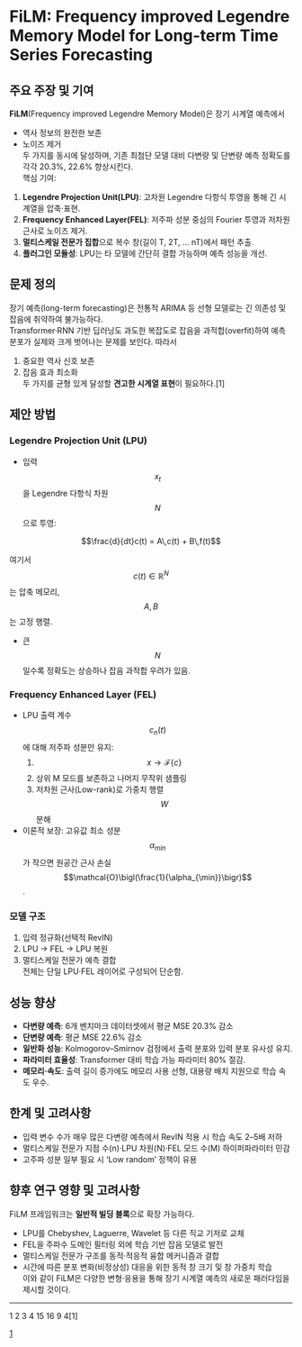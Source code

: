 # FiLM: Frequency improved Legendre Memory Model for Long-term Time Series Forecasting

## 주요 주장 및 기여
**FiLM**(Frequency improved Legendre Memory Model)은 장기 시계열 예측에서  
-  역사 정보의 완전한 보존  
-  노이즈 제거  
두 가지를 동시에 달성하며, 기존 최첨단 모델 대비 다변량 및 단변량 예측 정확도를 각각 20.3%, 22.6% 향상시킨다.  
핵심 기여:  
1. **Legendre Projection Unit(LPU)**: 고차원 Legendre 다항식 투영을 통해 긴 시계열을 압축·표현.  
2. **Frequency Enhanced Layer(FEL)**: 저주파 성분 중심의 Fourier 투영과 저차원 근사로 노이즈 제거.  
3. **멀티스케일 전문가 집합**으로 복수 창(길이 T, 2T, … nT)에서 패턴 추출.  
4. **플러그인 모듈성**: LPU는 타 모델에 간단히 결합 가능하며 예측 성능을 개선.  

## 문제 정의
장기 예측(long-term forecasting)은 전통적 ARIMA 등 선형 모델로는 긴 의존성 및 잡음에 취약하여 불가능하다.  
Transformer·RNN 기반 딥러닝도 과도한 복잡도로 잡음을 과적합(overfit)하여 예측 분포가 실제와 크게 벗어나는 문제를 보인다. 따라서  
1) 중요한 역사 신호 보존  
2) 잡음 효과 최소화  
두 가지를 균형 있게 달성할 **견고한 시계열 표현**이 필요하다.[1]

## 제안 방법
### Legendre Projection Unit (LPU)
- 입력 $$x_t$$을 Legendre 다항식 차원 $$N$$으로 투영:  

$$\frac{d}{dt}c(t) = A\,c(t) + B\,f(t)$$  
  
  여기서 $$c(t)\in\mathbb{R}^N$$는 압축 메모리, $$A,B$$는 고정 행렬.
- 큰 $$N$$일수록 정확도는 상승하나 잡음 과적합 우려가 있음.

### Frequency Enhanced Layer (FEL)
- LPU 출력 계수 $$c_n(t)$$에 대해 저주파 성분만 유지:  
  1) $$x\to\mathcal{F}\{c\}$$  
  2) 상위 M 모드를 보존하고 나머지 무작위 샘플링  
  3) 저차원 근사(Low-rank)로 가중치 행렬 $$W$$ 분해  
- 이론적 보장: 고유값 최소 성분 $$\alpha_{\min}$$가 작으면 원공간 근사 손실 $$\mathcal{O}\bigl(\frac{1}{\alpha_{\min}}\bigr)$$.

### 모델 구조
1. 입력 정규화(선택적 RevIN)  
2. LPU → FEL → LPU 복원  
3. 멀티스케일 전문가 예측 결합  
전체는 단일 LPU·FEL 레이어로 구성되어 단순함.

## 성능 향상
- **다변량 예측**: 6개 벤치마크 데이터셋에서 평균 MSE 20.3% 감소  
- **단변량 예측**: 평균 MSE 22.6% 감소  
- **일반화 성능**: Kolmogorov–Smirnov 검정에서 출력 분포와 입력 분포 유사성 유지.  
- **파라미터 효율성**: Transformer 대비 학습 가능 파라미터 80% 절감.  
- **메모리·속도**: 출력 길이 증가에도 메모리 사용 선형, 대용량 배치 지원으로 학습 속도 우수.

## 한계 및 고려사항
- 입력 변수 수가 매우 많은 다변량 예측에서 RevIN 적용 시 학습 속도 2–5배 저하  
- 멀티스케일 전문가 지점 수(n)·LPU 차원(N)·FEL 모드 수(M) 하이퍼파라미터 민감  
- 고주파 성분 일부 필요 시 ‘Low random’ 정책이 유용

## 향후 연구 영향 및 고려사항
FiLM 프레임워크는 **일반적 빌딩 블록**으로 확장 가능하다.  
- LPU를 Chebyshev, Laguerre, Wavelet 등 다른 직교 기저로 교체  
- FEL을 주파수 도메인 필터링 외에 학습 기반 잡음 모델로 발전  
- 멀티스케일 전문가 구조를 동적·적응적 융합 메커니즘과 결합  
- 시간에 따른 분포 변화(비정상성) 대응을 위한 동적 창 크기 및 창 가중치 학습  
이와 같이 FiLM은 다양한 변형·응용을 통해 장기 시계열 예측의 새로운 패러다임을 제시할 것이다.

***

1 2 3 4 15 16 9 4[1]

[1](https://ppl-ai-file-upload.s3.amazonaws.com/web/direct-files/attachments/65988149/907fa6ce-d735-4d39-9745-a4c3f3df0c95/2205.08897v4.pdf)
